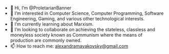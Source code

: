 - 👋 Hi, I’m @ProletarianBanner
- 👀 I’m interested in Computer Science, Computer Programming, Software Engineering, Gaming, and various other technological interests.
- 🌱 I’m currently learning about Marxism.
- 💞️ I’m looking to collaborate on achieving the stateless, classless and moneyless society known as Communism where the means of production are commonly owned.
- 📫 How to reach me: alexandramayakovsky@gmail.com

<!---
ProletarianBanner/ProletarianBanner is a ✨ special ✨ repository because its `README.md` (this file) appears on your GitHub profile.
You can click the Preview link to take a look at your changes.
--->
